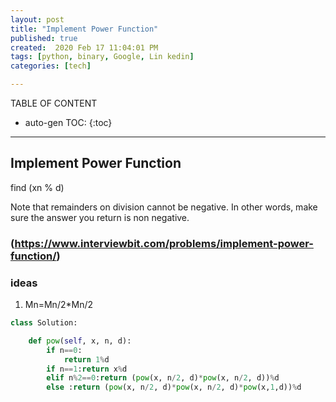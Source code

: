 ```yaml
---
layout: post
title: "Implement Power Function"
published: true
created:  2020 Feb 17 11:04:01 PM
tags: [python, binary, Google, Lin kedin]
categories: [tech]

---
```


TABLE OF CONTENT

* auto-gen TOC:
{:toc}

- - -

## Implement Power Function
find (xn % d)

Note that remainders on division cannot be negative.
In other words, make sure the answer you return is non negative.

### (https://www.interviewbit.com/problems/implement-power-function/)

   
### ideas


1. Mn=Mn/2*Mn/2



```python
class Solution:

    def pow(self, x, n, d):
        if n==0:
            return 1%d
        if n==1:return x%d
        elif n%2==0:return (pow(x, n/2, d)*pow(x, n/2, d))%d
        else :return (pow(x, n/2, d)*pow(x, n/2, d)*pow(x,1,d))%d

```

